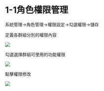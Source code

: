# 1-1角色權限管理

系統管理→角色管理→權限設定→勾選權限→儲存

定義各群組分別的權限內容

![](https://github.com/lifecomService/LifeERP_manuals/tree/c5f5cca33bca11311bde6512cab215b123ef8fd0/.gitbook/assets/image%20%2828%29.png)

勾選選擇群組可使用的功能權限

![](https://github.com/lifecomService/LifeERP_manuals/tree/c5f5cca33bca11311bde6512cab215b123ef8fd0/.gitbook/assets/image%20%28156%29.png)

點擊權限修改

![](https://github.com/lifecomService/LifeERP_manuals/tree/c5f5cca33bca11311bde6512cab215b123ef8fd0/.gitbook/assets/image%20%2898%29.png)

